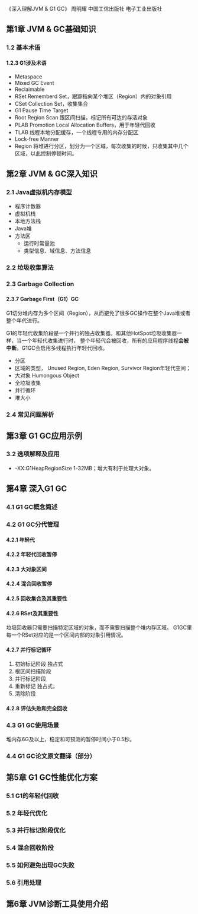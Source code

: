 《深入理解JVM & G1 GC》 周明耀 中国工信出版社 电子工业出版社

## 第1章 JVM & GC基础知识
### 1.2 基本术语
#### 1.2.3 G1涉及术语
* Metaspace
* Mixed GC Event
* Reclaimable
* RSet Rememberd Set，跟踪指向某个堆区（Region）内的对象引用
* CSet Collection Set，收集集合
* G1 Pause Time Target
* Root Region Scan 跟区间扫描，标记所有可达的存活对象
* PLAB Promotion Local Allocation Buffers，用于年轻代回收
* TLAB 线程本地分配缓存，一个线程专用的内存分配区
* Lock-free Manner
* Region 将堆进行分区，划分为一个区域，每次收集的时候，只收集其中几个区域，以此控制停顿时间。

## 第2章 JVM & GC深入知识
### 2.1 Java虚拟机内存模型
* 程序计数器
* 虚拟机栈
* 本地方法栈
* Java堆
* 方法区
  * 运行时常量池
  * 类型信息、域信息、方法信息

### 2.2 垃圾收集算法
### 2.3 Garbage Collection
#### 2.3.7 Garbage First（G1）GC
G1切分堆内存为多个区间（Region），从而避免了很多GC操作在整个Java堆或者整个年代进行。

G1的年轻代收集阶段是一个并行的独占收集器。和其他HotSpot垃圾收集器一样，当一个年轻代收集进行时，
整个年轻代会被回收，所有的应用程序线程**会被中断**。G1GC会启用多线程执行年轻代回收。
* 分区
* 区域的类型， Unused Region, Eden Region, Survivor Region年轻代空间；
* 大对象 Humongous Object
* 全垃圾收集
* 并行循环
* 堆大小

### 2.4 常见问题解析

## 第3章 G1 GC应用示例
### 3.2 选项解释及应用
* -XX:G1HeapRegionSize 1-32MB；增大有利于处理大对象。

## 第4章 深入G1 GC
### 4.1 G1 GC概念简述
### 4.2 G1 GC分代管理
#### 4.2.1 年轻代
#### 4.2.2 年轻代回收暂停
#### 4.2.3 大对象区间
#### 4.2.4 混合回收暂停
#### 4.2.5 回收集合及其重要性
#### 4.2.6 RSet及其重要性
垃圾回收器只需要扫描特定区域的对象，而不需要扫描整个堆内存区域。
G1GC里每一个RSet对应的是一个区间内部的对象引用情况。
#### 4.2.7 并行标记循环
1. 初始标记阶段 独占式
2. 根区间扫描阶段
3. 并行标记阶段
4. 重新标记 独占式，
5. 清除阶段

#### 4.2.8 评估失败和完全回收
### 4.3 G1 GC使用场景
堆内存6G及以上，稳定和可预测的暂停时间小于0.5秒。

### 4.4 G1 GC论文原文翻译（部分）

## 第5章 G1 GC性能优化方案
### 5.1 G1的年轻代回收
### 5.2 年轻代优化
### 5.3 并行标记阶段优化
### 5.4 混合回收阶段
### 5.5 如何避免出现GC失败
### 5.6 引用处理

## 第6章 JVM诊断工具使用介绍